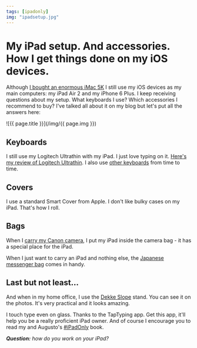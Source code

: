 ```yaml
---
tags: [ipadonly]
img: "ipadsetup.jpg"
---
```


# My iPad setup. And accessories. How I get things done on my iOS devices.

Although [I bought an enormous iMac 5K](/imac) I still use my iOS devices as my main computers: my iPad Air 2 and my iPhone 6 Plus. I keep receiving questions about my setup. What keyboards I use? Which accessories I recommend to buy? I've talked all about it on my blog but let's put all the answers here:

<!--More-->

![{{ page.title }}](/img/{{ page.img }})

## Keyboards

I still use my Logitech Ultrathin with my iPad. I just love typing on it. [Here's my review of Logitech Ultrathin](/ultrathin). I also use [other keyboards](/ipad-accessories) from time to time.

## Covers

I use a standard Smart Cover from Apple. I don't like bulky cases on my iPad. That's how I roll.

## Bags

When I [carry my Canon camera](/canon), I put my iPad inside the camera bag - it has a special place for the iPad.

When I just want to carry an iPad and nothing else, the [Japanese messenger bag](/why-ipadonly) comes in handy. 

## Last but not least...

And when in my home office, I use the [Dekke Slope](http://www.dekke.net) stand. You can see it on the photos. It's very practical and it looks amazing.

I touch type even on glass. Thanks to the TapTyping app. Get this app, it'll help you be a really proficient iPad owner. And of course I encourage you to read my and Augusto's [#iPadOnly][] book.

***Question:*** *how do you work on your iPad?*

[I]: http://info.productivemag.com/go/es
[G]: http://info.productivemag.com/go/esa
[iMagazine]: http://iMagazine.pl
[Dropbox]: http://db.tt/kD7Liux
[Evernote]: /how-i-use-evernote
[It's all about Passion!]: /passion
[Nozbe]: http://nozbe.com/
[#iPadOnly]: http://ipadonlybook.com/
[Productive! Magazine]: http://productivemag.com/
[Productive! Show]: /show
[Twitter]: http://twitter.com/MSliwinski

[n]: https://michael.gratis/nozbe